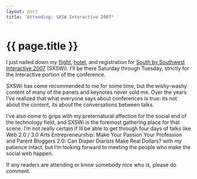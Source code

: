 ```yaml
---
layout: post
title: "Attending: SXSW Interactive 2007"
---
```


{{ page.title }}
================

I just nailed down my [flight](http://www.aa.com/), [hotel](http://www.wyndham.com/hotels/AUSWC/main.wnt), and registration for [South by Southwest Interactive 2007](http://2007.sxsw.com/interactive/) (SXSWi). I’ll be there Saturday through Tuesday, strictly for the Interactive portion of the conference.

SXSWi has come recommended to me for some time, but the wishy-washy content of many of the panels and keynotes never sold me. Over the years I’ve realized that what everyone says about conferences is true: its not about the content, its about the conversations between talks.

I’ve also come to grips with my preternatural affection for the social end of the technology field, and SXSWi is the foremost gathering place for that scene. I’m not really certain if Ill be able to get through four days of talks like Web 2.0 / 3.0 Arts Entrepreneurship: Make Your Passion Your Profession and Parent Bloggers 2.0: Can Diaper Diarists Make Real Dollars? with my patience intact, but I’m looking forward to meeting the people who make the social web happen.

If any readers are attending or know somebody nice who is, please do comment.
